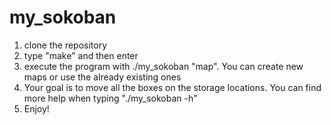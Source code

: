 # my_sokoban

1. clone the repository
2. type "make" and then enter
3. execute the program with ./my_sokoban "map". You can create new maps or use the already existing ones
4. Your goal is to move all the boxes on the storage locations. You can find more help when typing "./my_sokoban -h"
5. Enjoy!
